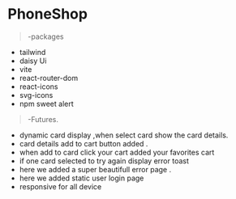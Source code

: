 # PhoneShop

>-packages

- tailwind
- daisy Ui
- vite
- react-router-dom
- react-icons
- svg-icons
- npm sweet alert

>-Futures.

- dynamic card display ,when  select card show the card details.
- card details add to cart button added .
- when add to card click your cart added your favorites cart
- if one card selected to try again display error toast
- here we added a super beautifull error page .
- here  we added static user login page
- responsive for all device 

